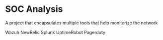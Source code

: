 # SOC Analysis

A project that encapsulates multiple tools that help monitorize the network

Wazuh
NewRelic
Splunk
UptimeRobot
Pagerduty
